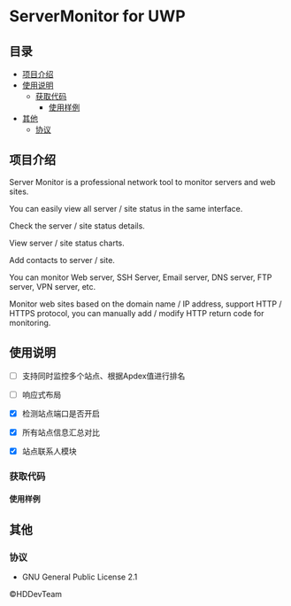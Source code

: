 ServerMonitor for UWP
===========

## 目录

* [项目介绍](#项目介绍)  
* [使用说明](#使用说明)  
  * [获取代码](#获取代码)  
       * [使用样例](#使用样例)  
* [其他](#其他)
  * [协议](#协议)  

<a name="项目介绍"></a>  
## 项目介绍 

Server Monitor is a professional network tool to monitor servers and web sites.

You can easily view all server / site status in the same interface. 

Check the server / site status details.

View server / site status charts.

Add contacts to server / site.

You can monitor Web server, SSH Server, Email server, DNS server, FTP server, VPN server, etc.

Monitor web sites based on the domain name / IP address, support HTTP / HTTPS protocol, you can manually add / modify HTTP return code for monitoring.

<a name="使用说明"></a>

## 使用说明  

- [ ] 支持同时监控多个站点、根据Apdex值进行排名
- [ ] 响应式布局
- [x] 检测站点端口是否开启
- [x] 所有站点信息汇总对比
- [x] 站点联系人模块


  
<a name="获取代码"></a>  
### 获取代码  

<a name="使用样例"></a>  
#### 使用样例  

<a name="其他"></a>  
## 其他  

<a name="协议"></a>  
### 协议

* GNU General Public License 2.1

&copy;HDDevTeam




